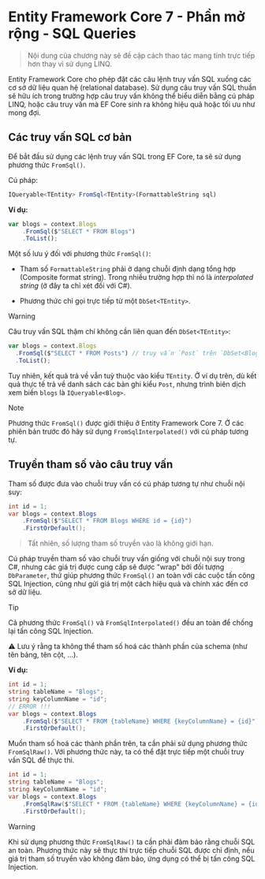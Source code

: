 # Entity Framework Core 7 - Phần mở rộng - SQL Queries

> Nội dung của chương này sẽ đề cập cách thao tác mang tính trực tiếp hơn thay vì sử dụng LINQ.

Entity Framework Core cho phép đặt các câu lệnh truy vấn SQL xuống các cơ sở dữ liệu quan hệ (relational database). Sử dụng câu truy vấn SQL thuần sẽ hữu ích trong trường hợp câu truy vấn không thể biểu diễn bằng cú pháp LINQ, hoặc câu truy vấn mà EF Core sinh ra không hiệu quả hoặc tối ưu như mong đợi.

## Các truy vấn SQL cơ bản

Để bắt đầu sử dụng các lệnh truy vấn SQL trong EF Core, ta sẽ sử dụng phương thức `FromSql()`.

Cú pháp:

```ts
IQueryable<TEntity> FromSql<TEntity>(FormattableString sql)
```

**Ví dụ:**

```ts
var blogs = context.Blogs
    .FromSql($"SELECT * FROM Blogs")
    .ToList();
```

Một số lưu ý đối với phương thức `FromSql()`:

- Tham số `FormattableString` phải ở dạng chuỗi định dạng tổng hợp (Composite format string). Trong nhiều trường hợp thì nó là _interpolated string_ (ở đây ta chỉ xét đối với C#).

- Phương thức chỉ gọi trực tiếp từ một `DbSet<TEntity>`.

> [!Warning]
> Câu truy vấn SQL thậm chí không cần liên quan đến `DbSet<TEntity>`:
>
> ```ts
> var blogs = context.Blogs
>   .FromSql($"SELECT * FROM Posts") // truy vấn `Post` trên `DbSet<Blog>`
>   .ToList();
> ```
>
> Tuy nhiên, kết quả trả về vẫn tuỳ thuộc vào kiểu `TEntity`. Ở ví dụ trên, dù kết quả thực tế trả về danh sách các bản ghi kiểu `Post`, nhưng trình biên dịch xem biến `blogs` là `IQueryable<Blog>`.

> [!Note]
> Phương thức `FromSql()` được giới thiệu ở Entity Framework Core 7. Ở các phiên bản trước đó hãy sử dụng `FromSqlInterpolated()` với cú pháp tương tự.

## Truyền tham số vào câu truy vấn

Tham số được đưa vào chuỗi truy vấn có cú pháp tương tự như chuỗi nội suy:

```cs
int id = 1;
var blogs = context.Blogs
    .FromSql($"SELECT * FROM Blogs WHERE id = {id}")
    .FirstOrDefault();
```

> Tất nhiên, số lượng tham số truyền vào là không giới hạn.

Cú pháp truyền tham số vào chuỗi truy vấn giống với chuỗi nội suy trong C#, nhưng các giá trị được cung cấp sẽ được "wrap" bởi đối tượng `DbParameter`, thứ giúp phương thức `FromSql()` an toàn với các cuộc tấn công SQL Injection, cũng như gửi giá trị một cách hiệu quả và chính xác đến cơ sở dữ liệu.

> [!Tip]
> Cả phương thức `FromSql()` và `FromSqlInterpolated()` đều an toàn để chống lại tấn công SQL Injection.

⚠️ Lưu ý rằng ta không thể tham số hoá các thành phần của schema (như tên bảng, tên cột, ...).

**Ví dụ:**

```cs
int id = 1;
string tableName = "Blogs";
string keyColumnName = "id";
// ERROR !!!
var blogs = context.Blogs
    .FromSql($"SELECT * FROM {tableName} WHERE {keyColumnName} = {id}")
    .FirstOrDefault();
```

Muốn tham số hoá các thành phần trên, ta cần phải sử dụng phương thức `FromSqlRaw()`. Với phương thức này, ta có thể đặt trực tiếp một chuỗi truy vấn SQL để thực thi.

```cs
int id = 1;
string tableName = "Blogs";
string keyColumnName = "id";
var blogs = context.Blogs
    .FromSqlRaw($"SELECT * FROM {tableName} WHERE {keyColumnName} = {id}")
    .FirstOrDefault();
```

> [!Warning]
> Khi sử dụng phương thức `FromSqlRaw()` ta cần phải đảm bảo rằng chuỗi SQL an toàn. Phương thức này sẽ thực thi trực tiếp chuỗi SQL được chỉ định, nếu giá trị tham số truyền vào không đảm bảo, ứng dụng có thể bị tấn công SQL Injection.






